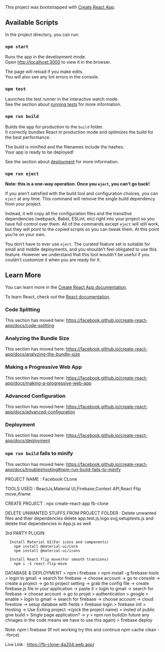 This project was bootstrapped with [Create React App](https://github.com/facebook/create-react-app).

## Available Scripts

In the project directory, you can run:

### `npm start`

Runs the app in the development mode.<br />
Open [http://localhost:3000](http://localhost:3000) to view it in the browser.

The page will reload if you make edits.<br />
You will also see any lint errors in the console.

### `npm test`

Launches the test runner in the interactive watch mode.<br />
See the section about [running tests](https://facebook.github.io/create-react-app/docs/running-tests) for more information.

### `npm run build`

Builds the app for production to the `build` folder.<br />
It correctly bundles React in production mode and optimizes the build for the best performance.

The build is minified and the filenames include the hashes.<br />
Your app is ready to be deployed!

See the section about [deployment](https://facebook.github.io/create-react-app/docs/deployment) for more information.

### `npm run eject`

**Note: this is a one-way operation. Once you `eject`, you can’t go back!**

If you aren’t satisfied with the build tool and configuration choices, you can `eject` at any time. This command will remove the single build dependency from your project.

Instead, it will copy all the configuration files and the transitive dependencies (webpack, Babel, ESLint, etc) right into your project so you have full control over them. All of the commands except `eject` will still work, but they will point to the copied scripts so you can tweak them. At this point you’re on your own.

You don’t have to ever use `eject`. The curated feature set is suitable for small and middle deployments, and you shouldn’t feel obligated to use this feature. However we understand that this tool wouldn’t be useful if you couldn’t customize it when you are ready for it.

## Learn More

You can learn more in the [Create React App documentation](https://facebook.github.io/create-react-app/docs/getting-started).

To learn React, check out the [React documentation](https://reactjs.org/).

### Code Splitting

This section has moved here: https://facebook.github.io/create-react-app/docs/code-splitting

### Analyzing the Bundle Size

This section has moved here: https://facebook.github.io/create-react-app/docs/analyzing-the-bundle-size

### Making a Progressive Web App

This section has moved here: https://facebook.github.io/create-react-app/docs/making-a-progressive-web-app

### Advanced Configuration

This section has moved here: https://facebook.github.io/create-react-app/docs/advanced-configuration

### Deployment

This section has moved here: https://facebook.github.io/create-react-app/docs/deployment

### `npm run build` fails to minify

This section has moved here: https://facebook.github.io/create-react-app/docs/troubleshooting#npm-run-build-fails-to-minify


PROJECT NAME : Facebook CLone

TOOLS USED : ReactJs,Material UI,Firebase,Context API,React Flip move,iframe

CREATE PROJECT : npx create-react-app fb-clone

DELETE UNWANTED STUFFS FROM PROJECT FOLDER : Delete unwanted files and thier dependencies
delete app.test.js,logo.svg,setuptests.js and delete that dependencies in App.js as well

3rd PARTY PLUGIN

      Install Material UI(For icons and components)
        npm install @material-ui/core
        npm install @material-ui/icons

      Install React flip move(For smooth transions)
        npm i -S react-flip-move
    
DATABASE & DEPLOYMENT
            > npm i firebase
            > npm install -g firebase-tools
            > login to gmail -> search for firebase -> choose account -> go to console -> create a project -> go to project setting -> grab the config file -> create firebase.js file in your application -> paste it
            > login to gmail -> search for firebase -> choose account -> go to projet > authentication > google > enable
            > login to gmail -> search for firebase -> choose account -> cloud firestore -> setup databse with fields
            > firebase login
            > firebase init
            > Hosting -> Use Exiting project ->(pick the project name)
            > insted of public give build
            > Single page application? -> y
            > npm run build(in future any chnages in the code means we have to use this again)
            > firebase deploy

Note: npm i firebase (If not working try this and continue npm cache clean --force)

Live Link : https://fb-clone-4a204.web.app/
